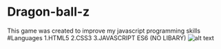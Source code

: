 # Dragon-ball-z
This game was created to improve my javascript programming skills 
#Languages 
1.HTML5
2.CSS3
3.JAVASCRIPT ES6 (NO LIBARY)
![alt text](http://url/to/img.png)
